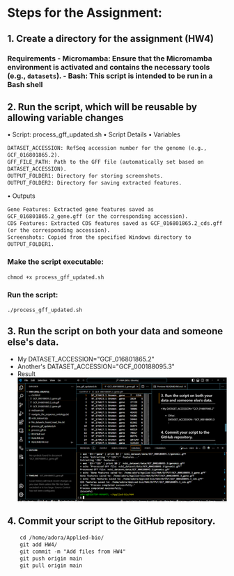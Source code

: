 # Steps for the Assignment:
## 1. Create a directory for the assignment (HW4) 

### Requirements - **Micromamba**: Ensure that the Micromamba environment is activated and contains the necessary tools (e.g., `datasets`). - **Bash**: This script is intended to be run in a Bash shell

## 2. Run the script, which will be reusable by allowing variable changes
•	Script: process_gff_updated.sh
•	Script Details
•	Variables
```` 
DATASET_ACCESSION: RefSeq accession number for the genome (e.g., GCF_016801865.2).
GFF_FILE_PATH: Path to the GFF file (automatically set based on DATASET_ACCESSION).
OUTPUT_FOLDER1: Directory for storing screenshots.
OUTPUT_FOLDER2: Directory for saving extracted features.
````
•	Outputs
````
Gene Features: Extracted gene features saved as GCF_016801865.2_gene.gff (or the corresponding accession).
CDS Features: Extracted CDS features saved as GCF_016801865.2_cds.gff (or the corresponding accession).
Screenshots: Copied from the specified Windows directory to OUTPUT_FOLDER1.
````
### Make the script executable:
````
chmod +x process_gff_updated.sh
````
### Run the script:
````
./process_gff_updated.sh
````
## 3. Run the script on both your data and someone else's data.
* My DATASET_ACCESSION="GCF_016801865.2"
* Another's DATASET_ACCESSION="GCF_000188095.3"
* Result ![run](./image/run.PNG)
## 4. Commit your script to the GitHub repository.
````
	cd /home/adora/Applied-bio/
	git add HW4/
	git commit -m "Add files from HW4"
	git push origin main
	git pull origin main
````
